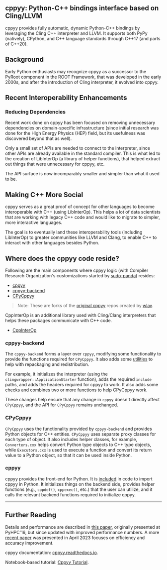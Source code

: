 ## cppyy: Python-C++ bindings interface based on Cling/LLVM

cppyy provides fully automatic, dynamic Python-C++ bindings by
leveraging the Cling C++ interpreter and LLVM. It supports both PyPy
(natively), CPython, and C++ language standards through C++17 (and parts
of C++20).

## Background

Early Python enthusiasts may recognize cppyy as a successor to the
PyRoot component in the ROOT Framework, that was developed in the early
2000s, and after the introduction of Cling interpreter, it evolved into
cppyy.

## Recent Interoperability Enhancements

### Reducing Dependencies

Recent work done on cppyy has been focused on removing unnecessary
dependencies on domain-specific infrastructure (since initial research
was done for the High Energy Physics (HEP) field, but its usefulness was
discovered beyond that as well).

Only a small set of APIs are needed to connect to the interpreter, since
other APIs are already available in the standard compiler. This is what
led to the creation of LibInterOp (a library of helper functions), that
helped extract out things that were unnecessary for cppyy, etc.

The API surface is now incomparably smaller and simpler than what it
used to be.

## Making C++ More Social

cppyy serves as a great proof of concept for other languages to become
interoperable with C++ (using LibInterOp). This helps a lot of data
scientists that are working with legacy C++ code and would like to
migrate to simpler, more interactive languages.

The goal is to eventually land these interoperability tools (including
LibInterOp) to greater communities like LLVM and Clang, to enable C++ to
interact with other languages besides Python.

## Where does the cppyy code reside?

Following are the main components where cppyy logic (with Compiler Research
Organization's customizations started by [sudo-panda]) resides:

- [cppyy](https://github.com/compiler-research/cppyy)
- [cppyy-backend](https://github.com/compiler-research/cppyy-backend)
- [CPyCppyy](https://github.com/compiler-research/CPyCppyy)

> Note: These are forks of the [original cppyy] repos created by [wlav].

CppInterOp is an additional library used with Cling/Clang interpreters that
helps these packages communicate with C++ code.

- [CppInterOp](https://github.com/compiler-research/CppInterOp)

### cppyy-backend

The `cppyy-backend` forms a layer over `cppyy`, modifying some functionality to
provide the functions required for `CPyCppyy`. It also adds some [utilities] to
help with repackaging and redistribution.

For example, it initializes the interpreter (using the
`clingwrapper::ApplicationStarter` function), adds the required `include` paths,
and adds the headers required for cppyy to work. It also adds some checks and
combines two or more functions to help CPyCppyy work.

These changes help ensure that any change in `cppyy` doesn't directly affect
`CPyCppyy`, and the API for `CPyCppyy` remains unchanged.

### CPyCppyy

`CPyCppyy` uses the functionality provided by `cppyy-backend` and provides
Python objects for C++ entities. `CPyCppyy` uses separate proxy classes for each
type of object. It also includes helper classes, for example, `Converters.cxx`
helps convert Python type objects to C++ type objects, while `Executors.cxx` is
used to execute a function and convert its return value to a Python object, so
that it can be used inside Python.

### cppyy

cppyy provides the front-end for Python. It is [included] in code to import
cppyy in Python. It initializes things on the backend side, provides helper
functions (e.g., `cppdef()`, `cppexec()`, etc.) that the user can utilize, and
it calls the relevant backend functions required to initialize cppyy. 

---

## Further Reading

Details and performance are described in [this paper], originally presented at
PyHPC'16, but since updated with improved performance numbers. A more 
[recent paper] was presented in April 2023 focuses on efficiency and accuracy
improvement.

cppyy documentation: [cppyy.readthedocs.io](http://cppyy.readthedocs.io/).

Notebook-based tutorial: [Cppyy Tutorial](https://github.com/wlav/cppyy/blob/master/doc/tutorial/CppyyTutorial.ipynb).


[this paper]: http://cern.ch/wlav/Cppyy_LavrijsenDutta_PyHPC16.pdf

[recent paper]: https://arxiv.org/abs/2304.02712

[wlav]: https://github.com/wlav

[original cppyy]: https://github.com/wlav/cppyy

[sudo-panda]: https://github.com/sudo-panda

[utilities]: https://cppyy.readthedocs.io/en/latest/utilities.html

[included]: https://cppyy.readthedocs.io/en/latest/starting.html